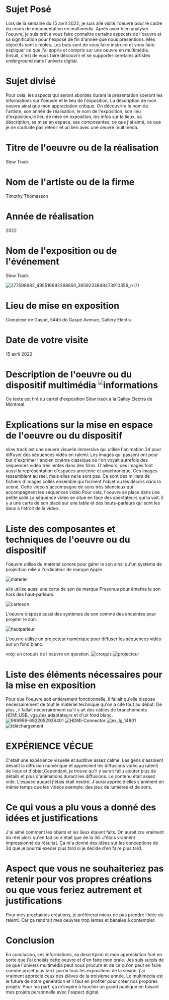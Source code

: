 #  Sujet Posé
Lors de la semaine du 15 avril 2022, je suis allé visité l'oeuvre      pour le cadre du cours de documentation en multimédia. Après avoir bien analyser l'oeuvre, je suis prêt à vous faire connaître certains aspecsts de l'oeuvre et sa signification pour l'exposé de fin d'année que nous presentions. Mes objectifs sont simples. Les buts sont de vous faire instruire et vous faire expliquer ce que j'ai appris et compris sur une oeuvre en multimédia. Ensuit, c'est de vous faire découvrir et se supporter ceretains artistes underground dans l'univers digital.

# Sujet divisé
Pour cela, les aspects qui seront abordés durant la présentation soeront les informations sur l'oeuvre et le lieu de l'exposition, La description de mon oeuvre ainsi que  mon appreciation critique. On découvrira le nom de l'artiste, son année de réalisation, le nom de l'exposition, son lieu d'exposition,le lieu de mise en exposition, les infos sur le lieux, sa déscription, sa mise en espace. ses composantes, ce que j'ai aimé, ce que je ne souhaite pas retenir et un lien avec une oeuvre multiméda.
 
# Titre de l'oeuvre ou de la réalisation
Slow Track
# Nom de l'artiste ou de la firme
Timothy Thomasson
# Année de réalisation
2022
# Nom de l'exposition ou de l'événement
Slow Track

![277598682_495516992268850_3659233849473910356_n (1)](https://user-images.githubusercontent.com/89608322/167052720-7edb8c73-2f62-4dc3-a678-ae1125879569.jpg)

# Lieu de mise en exposition 
Complexe de Gaspé, 5445 de Gaspé Avenue, Gallery Electra
# Date de votre visite 
15 avril 2022
# Description de l'oeuvre ou du dispositif multimédia ![informations](photos/informations.jpg)
Ce texte est tiré du cartel d'exposition Slow track à la Galley Electra de Montreal.
 # Explications sur la mise en espace de l'oeuvre ou du dispositif
 slow track est  une oeuvre visuelle immersive qui utilise l'animation 3d pour diffuser des séquences vidéo en ralenti. Les images qui passent ont pour but d'exprimer l'ancien cinéma classique où l'on voyait autrefois des séquences vidéo très lentes dans des films. D'ailleurs, ces images font aussi la représentation d'espaces ancienne et anachronique. Ces images ressemblent au réel, mais elles ne le sont pas. Ce sont des milliers de fichiers d'images collés ensemble qui forment l'objet ou les décors dans la scène. Cette vidéo s'accompagne de sons très silencieux qui accompagnent les séquences vidéo.Pour cela, l'oeuvre se place dans une petite salle.La séquence vidéo se situe en face des spectateurs qui la voit. il y a une carte de son placé sur une table et des hauts-parleurs qui sont les deux à l'étroit de la video.
# Liste des composantes et techniques de l'oeuvre ou du dispositif 
l'oeuvre utilise du matériel sonore pour gérer le son ainsi qu'un système de projection relié à l'ordinateur de marque Apple.

![materiel](photos/materiel.jpg)

elle utilise aussi une carte de son de marque Presonus pour émettre le son hors des haut-parleurs.

![carteson](photos/carteson.jpg)

 L'oeuvre dispose aussi des systèmes de son comme des enceintes pour projeter le son.
 
![hautparleur](photos/hautparleur.jpg)

L'oeuvre utilise un projecteur numérique pour diffuser les séquences vidéo sur un fond blanc.

voiçi un croquis de l'oeuvre en question.
![croquis](photos/croquis.jpg)
![projecteur](photos/projecteur.jpg)
# Liste des éléments nécessaires pour la mise en exposition 
 Pour que l'oeuvre soit entièrement fonctionnelle, il fallait qu'elle dispose nécessairement de tout le matériel technique qu'on a cité tout au  début. De plus , il fallait nécerrairement qu'il y ait des câbles de branchements HDMI,USB, vga,des adaptateurs et d'un fond blanc.
![999999-6922052926401](https://user-images.githubusercontent.com/89608322/167051053-97dfb031-d269-4efc-97ff-8f066248fe82.jpg)
![HDMI-Connector](https://user-images.githubusercontent.com/89608322/167051127-a035c991-e2e0-4b30-ad39-b9fc5dc50f15.jpg)
![ex_lg_14801](https://user-images.githubusercontent.com/89608322/167051991-55be8a89-0e1f-4c39-8226-6a91e69e4071.jpg)
![téléchargement](https://user-images.githubusercontent.com/89608322/167051219-575a08e9-eb4f-4970-9221-c40d044cca30.jpg)
# EXPÉRIENCE VÉCUE 
 C'était une expérience visuelle et auditive assez calme. Les gens s'assoient devant la diffusion numérique et apprécient les diffusions vidéo au ralenti de lieux et d'objet.Cependant, je trouve qu'il y aurait fallu ajouter plus de détails et plus d'animations durant les diffusions. Le contenu était assez vide. L'espace auquel j'étais était neutre. J'aurai apprécié elles s'animent en même temps que les vidéos exemple: des jeux de lumières et de sons.
# Ce qui vous a plu vous a donné des idées et justifications
 J'ai aimé comment les objets et les lieux étaient faits. On aurait cru vraiment du réel alors qu'en fait ce n'était que de la 3d. J'étais vraiment impressionné du résultat. Ça m'a donné des idées sur les conceptions de 3d que je pourrai execer plus tard si je décide d'en faire plus tard.
# Aspect que vous ne souhaiteriez pas retenir pour vos propres créations ou que vous feriez autrement et justifications
 Pour mes prochaines créations, je préférerai mieux ne pas prendre l'idée du ralenti. Car ça rendrait mes oeuvres trop lentes et banales à contempler.
 # Conclusion
 En conclusion, ses informations, sa descritpion et mon appreciation font en sorte que j'ai choisis cette oeuvre
 et d'en faire mon orale. Jes suis surpis de ce que l'univers multimédia peut nous procurir et de ce qu'on peut en faire comme projet plus tard.
 parmi tous les expositions de la sesion, j'ai vraiment apprécié ceux des élèves de la troisième année. Le multimédia est le future de notre génération
 et il faut en profiter pour créer nos propores projets. Pour ma part, ça m'inspire à toucher un grand publique en faisant mes projets personnelle
 avec l'aspect digital.

